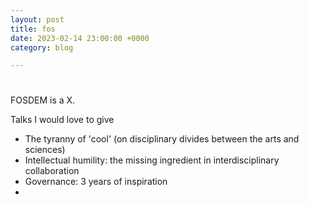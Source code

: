 ```yaml
---
layout: post
title: fos
date: 2023-02-14 23:00:00 +0000
category: blog

---
```

# 

FOSDEM is a X.

Talks I would love to give
- The tyranny of 'cool' (on disciplinary divides between the arts and sciences)
- Intellectual humility: the missing ingredient in interdisciplinary collaboration
- Governance: 3 years of inspiration
- 